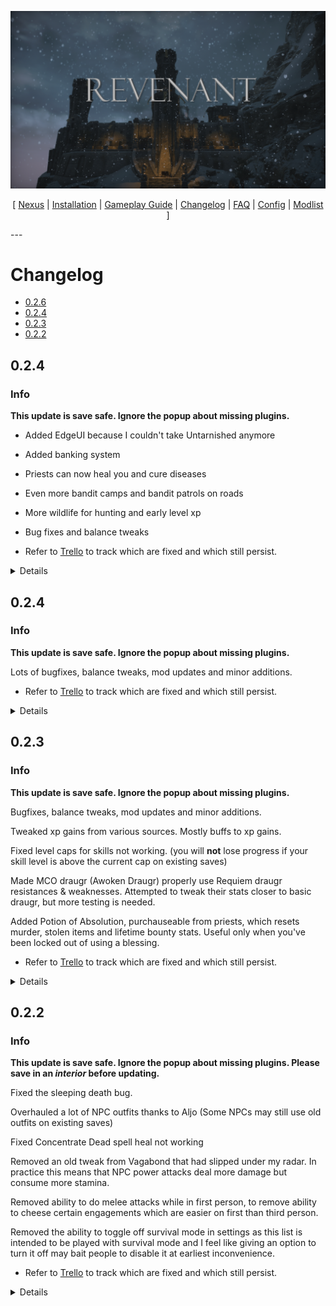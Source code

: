 ![](https://raw.githubusercontent.com/Oghma-Infinium/Revenant/main/images/banner.png)

<p align="center">
  [ <a href="https://www.nexusmods.com/skyrimspecialedition/mods/95364">Nexus</a> |
  <a href="https://github.com/Oghma-Infinium/Revenant/blob/main/README.md">Installation</a> |
  <a href="https://github.com/Oghma-Infinium/Revenant/blob/main/Documentation/GAMEPLAY.md">Gameplay Guide<a/> |
  <a href="https://github.com/Oghma-Infinium/Revenant/blob/main/CHANGELOG.md">Changelog</a> |
  <a href="https://github.com/Oghma-Infinium/Revenant/blob/main/Documentation/FAQ.md">FAQ</a> |
  <a href="https://github.com/Oghma-Infinium/Revenant/blob/main/Documentation/CONFIG.md">Config</a> |
  <a href="https://loadorderlibrary.com/lists/Revenant">Modlist</a> ]
</p>
---

# Changelog
- [0.2.6](#026)
- [0.2.4](#024)
- [0.2.3](#023)
- [0.2.2](#022)

</Details>


## 0.2.4

### Info

**This update is save safe. Ignore the popup about missing plugins.**

- Added EdgeUI because I couldn't take Untarnished anymore
- Added banking system
- Priests can now heal you and cure diseases
- Even more bandit camps and bandit patrols on roads
- More wildlife for hunting and early level xp
- Bug fixes and balance tweaks

 - Refer to [Trello](https://trello.com/b/DneP4c8p/revenant) to track which are fixed and which still persist.

<Details>  

### Added
  - EdgeUI
  - Elden Ring Active Effects
  - Simple Bandit Camps
  - More Stuff 2 Kill
  - More Wildlife in Falkreath Hold - Redux
  - Bandit Encounters Redux
  - Armored Draugr Corpses
  - Sholves Bury Bodies
  - No Need to Ask... Bounty is Served
  - Welcome Back to the Bee and Barb
  - Hide Quest Items in Container Menu
  - Slip off Slopes
  - Useful Scrolls - Drop to Cast
  - Clearable Ruunvald
  - Civil War Patrol Bounty Disabled
  - Priests Can Cure Diseases
  - Please Heal Me - Priests Can Heal
  - Dragon Souls Heal You
  - Simple Banking
  - Andrealphus' Exploit Fixes
  - Simplicity of Seeding
  - ELAF Dig Treasures

</Details>

## 0.2.4

### Info

**This update is save safe. Ignore the popup about missing plugins.**

Lots of bugfixes, balance tweaks, mod updates and minor additions.

 - Refer to [Trello](https://trello.com/b/DneP4c8p/revenant) to track which are fixed and which still persist.

<Details>  

### Added
  - Oread - Spriggan Sounds SFX Rework
  - Magic Casting Utilities
    - Yeah this was a requirement to 3tweaks which I was missing... oops
  - Carriage Drivers SE by Xtudo

</Details>

## 0.2.3

### Info

**This update is save safe. Ignore the popup about missing plugins.**

Bugfixes, balance tweaks, mod updates and minor additions.

Tweaked xp gains from various sources. Mostly buffs to xp gains.

Fixed level caps for skills not working. (you will **not** lose progress if your skill level is above the current cap on existing saves)

Made MCO draugr (Awoken Draugr) properly use Requiem draugr resistances & weaknesses. Attempted to tweak their stats closer to basic draugr, but more testing is needed.

Added Potion of Absolution, purchauseable from priests, which resets murder, stolen items and lifetime bounty stats. Useful only when you've been locked out of using a blessing.

 - Refer to [Trello](https://trello.com/b/DneP4c8p/revenant) to track which are fixed and which still persist.

<Details>  

### Added
  - Nordic Ruins Tower Rework
  - Requiem - Seasonal Plant Fixes
  - Embers XD - Patch - Survival Mode
  - Kreate + DALC Fix Preset
    - I'm still 50/50 on this. More testing is needed if the performance impact from this is significant.
    - What this mod does is improve lighting/shadow accuracy somewhat.
  - Styyx Requiem Fixes and Tweaks
    - Fixes couple bugs Requiem had with controllers

</Details>

## 0.2.2

### Info

**This update is save safe. Ignore the popup about missing plugins. Please save in an *interior* before updating.**

Fixed the sleeping death bug. 

Overhauled a lot of NPC outfits thanks to Aljo (Some NPCs may still use old outfits on existing saves)

Fixed Concentrate Dead spell heal not working

Removed an old tweak from Vagabond that had slipped under my radar. In practice this means that NPC power attacks deal more damage but consume more stamina.

Removed ability to do melee attacks while in first person, to remove ability to cheese certain engagements which are easier on first than third person.

Removed the ability to toggle off survival mode in settings as this list is intended to be played with survival mode and I feel like giving an option to turn it off may bait people to disable it at earliest inconvenience.

 - Refer to [Trello](https://trello.com/b/DneP4c8p/revenant) to track which are fixed and which still persist.

<Details>  

### Added
  - Aljo's outfit overhaul
    - and lots of assets it uses
  - Cure Potions for Vendors Skypatcher
  - Requiem - Honed Metal Patch
    - I changed some perk requirements from the main patch. Just read the perk descriptions in-game.


### Removed
  - EEK's beautiful Whiterun
    - Caused crashes but at least Whiterun performance is now better
  - Precision Chaos Trail Divinity
    - This is just the toggleable trail in powers menu, enchanted weapons still have trails

</Details>

